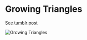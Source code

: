 # Growing Triangles

[See tumblr post](http://gobslog.tumblr.com/post/162741148326/growing-triangles-source-code)

![Growing Triangles](http://68.media.tumblr.com/8b30894202fc9a024e14b2249f6fe0df/tumblr_osrosgp04n1qenceeo2_500.gif)
